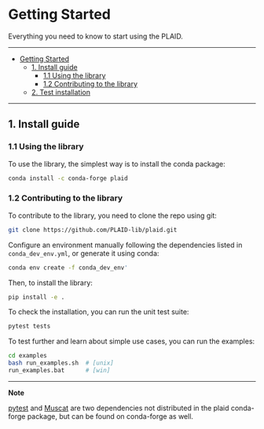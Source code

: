 # Getting Started

Everything you need to know to start using the PLAID.

---

- [Getting Started](#getting-started)
  - [1. Install guide](#1-install-guide)
    - [1.1 Using the library](#11-using-the-library)
    - [1.2 Contributing to the library](#12-contributing-to-the-library)
  - [2. Test installation](#2-test-installation)

---

## 1. Install guide

### 1.1 Using the library

To use the library, the simplest way is to install the conda package:

```bash
conda install -c conda-forge plaid
```

### 1.2 Contributing to the library

To contribute to the library, you need to clone the repo using git:

```bash
git clone https://github.com/PLAID-lib/plaid.git
```

Configure an environment manually following the dependencies listed in ``conda_dev_env.yml``, or generate it using conda:

```bash
conda env create -f conda_dev_env'
```

Then, to install the library:

```bash
pip install -e .
```

To check the installation, you can run the unit test suite:

```bash
pytest tests
```

To test further and learn about simple use cases, you can run the examples:

```bash
cd examples
bash run_examples.sh  # [unix]
run_examples.bat      # [win]
```

---
**Note**

[pytest](https://anaconda.org/conda-forge/pytest) and [Muscat](https://anaconda.org/conda-forge/muscat) are two dependencies not distributed in the plaid conda-forge package, but can be found on conda-forge as well.